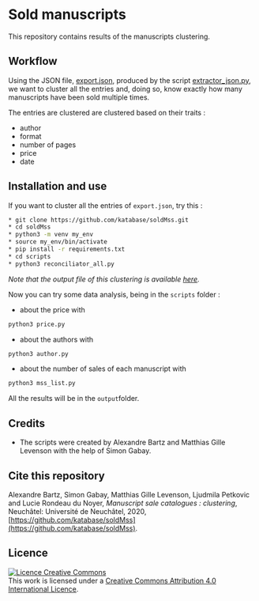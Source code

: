 # Sold manuscripts

This repository contains results of the manuscripts clustering.

## Workflow

Using the JSON file, [export.json](https://github.com/katabase/soldMss/blob/main/export.json), produced by the script [extractor_json.py](https://github.com/katabase/3_TaggedData/blob/main/script/extractor_json.py), we want to cluster all the entries and, doing so, know exactly how many manuscripts have been sold multiple times.

The entries are clustered are clustered based on their traits :
* author
* format
* number of pages
* price
* date

## Installation and use

If you want to cluster all the entries of `export.json`, try this :

```bash
* git clone https://github.com/katabase/soldMss.git
* cd soldMss
* python3 -m venv my_env
* source my_env/bin/activate
* pip install -r requirements.txt
* cd scripts
* python3 reconciliator_all.py
```

*Note that the output file of this clustering is available [here](https://github.com/katabase/soldMss/blob/main/output/reconciliated.json).*

Now you can try some data analysis, being in the `scripts` folder :

* about the price with 
```bash
python3 price.py
```

* about the authors with 
```bash
python3 author.py
```
* about the number of sales of each manuscript with 
```bash
python3 mss_list.py
```

All the results will be in the `output`folder.

## Credits

* The scripts were created by Alexandre Bartz and Matthias Gille Levenson with the help of Simon Gabay.


## Cite this repository
Alexandre Bartz, Simon Gabay, Matthias Gille Levenson, Ljudmila Petkovic and Lucie Rondeau du Noyer, _Manuscript sale catalogues : clustering_, Neuchâtel: Université de Neuchâtel, 2020, [https://github.com/katabase/soldMss](https://github.com/katabase/soldMss).

## Licence
<a rel="license" href="http://creativecommons.org/licenses/by/4.0/"><img alt="Licence Creative Commons" style="border-width:0" src="https://i.creativecommons.org/l/by/4.0/88x31.png" /></a><br />This work is licensed under a <a rel="license" href="http://creativecommons.org/licenses/by/4.0/">Creative Commons Attribution 4.0 International Licence</a>.